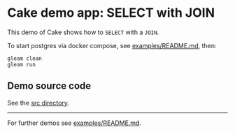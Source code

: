 # Cake demo app: SELECT with JOIN

This demo of Cake shows how to `SELECT` with a `JOIN`.

To start postgres via docker compose, see
[examples/README.md](../../README.md#Installing-prerequisites), then:

```shell
gleam clean
gleam run
```

## Demo source code

See the [src directory](https://github.com/inoas/gleam-cake/blob/main/examples/07_select_join/src/).

---

For further demos see [examples/README.md](../../README.md#available-examples).
